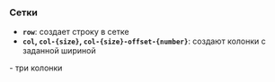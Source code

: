 ### Сетки
- **`row`**: создает строку в сетке
- **`col`, `col-{size}`, `col-{size}-offset-{number}`**: создают колонки с заданной шириной

<Col md={3}> - три колонки